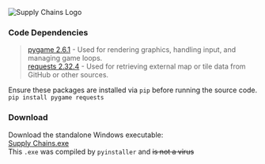 ![Supply Chains Logo]([https://myoctocat.com/assets/images/base-octocat.svg](https://github.com/Tiger0-o/Supply-Chains/blob/2e07c42c27b43bbc1407e7566b9ac57106b33da4/Logo%20UI.png))

### Code Dependencies
> [pygame 2.6.1](https://www.pygame.org/news) - Used for rendering graphics, handling input, and managing game loops.\
> [requests 2.32.4](https://pypi.org/project/requests/) - Used for retrieving external map or tile data from GitHub or other sources.

Ensure these packages are installed via `pip` before running the source code.\
`pip install pygame requests`

### Download
Download the standalone Windows executable:\
[Supply Chains.exe](https://drive.google.com/file/d/1QexjMr_ONlBk3CwN_0qDebRHZ2b0Nheb/view?usp=sharing)\
This `.exe` was compiled by `pyinstaller` and ~~is not a virus~~

